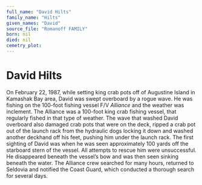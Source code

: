```yaml
---
full_name: "David Hilts"
family_name: "Hilts"
given_names: "David"
source_file: "Romanoff FAMILY"
born: nil
died: nil
cemetry_plot: 
---
```

# David Hilts

On February 22, 1987, while setting king crab pots off of Augustine
Island in Kamashak Bay area, David was swept overboard by a rogue wave.
He was fishing on the 100-foot fishing vessel F/V *Alliance* and the
weather was inclement. The Alliance was a 100-foot king crab fishing
vessel, that regularly fished in that type of weather. The wave that
washed David overboard also damaged crab pots that were on the deck,
ripped a crab pot out of the launch rack from the hydraulic dogs locking
it down and washed another deckhand off his feet, pushing him under the
launch rack. The first sighting of David was when he was seen
approximately 100 yards off the starboard stern of the vessel. All
attempts to rescue him were unsuccessful. He disappeared beneath the
vessel’s bow and was then seen sinking beneath the water. The Alliance
crew searched for many hours, returned to Seldovia and notified the
Coast Guard, which conducted a thorough search for several days.


